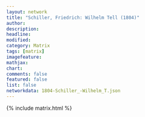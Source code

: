 ```yaml
---
layout: network
title: "Schiller, Friedrich: Wilhelm Tell (1804)"
author:
description:
headline:
modified:
category: Matrix
tags: [matrix]
imagefeature: 
mathjax: 
chart: 
comments: false
featured: false
list: false
networkdata: 1804-Schiller_-Wilhelm_T.json
---
```

{% include matrix.html %}
